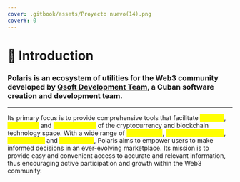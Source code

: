 ```yaml
---
cover: .gitbook/assets/Proyecto nuevo(14).png
coverY: 0
---
```


# 📌 Introduction

### Polaris is an ecosystem of utilities for the Web3 community developed by [Qsoft Development Team](https://cusoft.tech), a Cuban software creation and development team.

***

Its primary focus is to provide comprehensive tools that facilitate <mark style="color:yellow;">tracking</mark>, <mark style="color:yellow;">interaction</mark> and <mark style="color:yellow;">understanding</mark> of the cryptocurrency and blockchain technology space. With a wide range of <mark style="color:yellow;">mobile apps</mark>, <mark style="color:yellow;">browser extensions</mark>, <mark style="color:yellow;">Discord bots</mark> and <mark style="color:yellow;">web portals</mark>, Polaris aims to empower users to make informed decisions in an ever-evolving marketplace. Its mission is to provide easy and convenient access to accurate and relevant information, thus encouraging active participation and growth within the Web3 community.
